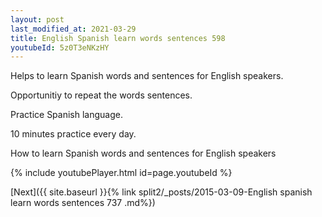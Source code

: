 ```yaml
---
layout: post
last_modified_at: 2021-03-29
title: English Spanish learn words sentences 598 
youtubeId: 5z0T3eNKzHY
---
```

 
 
Helps to learn Spanish words and sentences for English speakers.

Opportunitiy to repeat the words sentences. 

Practice Spanish language. 
 
10 minutes practice every day. 
 
How to learn Spanish words and sentences for English speakers 
 
{% include youtubePlayer.html id=page.youtubeId %}
 
 
[Next]({{ site.baseurl }}{% link  split2/_posts/2015-03-09-English spanish learn words sentences 737 .md%})
 

